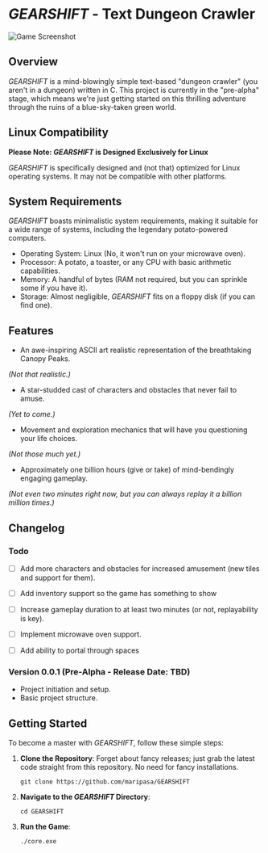 # *GEARSHIFT* - Text Dungeon Crawler

![Game Screenshot](screenshot.png)

## Overview

*GEARSHIFT* is a mind-blowingly simple text-based "dungeon crawler" (you aren't in a dungeon) written in C. This project is currently in the "pre-alpha" stage, which means we're just getting started on this thrilling adventure through the ruins of a blue-sky-taken green world.

## Linux Compatibility

**Please Note: *GEARSHIFT* is Designed Exclusively for Linux**

*GEARSHIFT* is specifically designed and (not that) optimized for Linux operating systems. It may not be compatible with other platforms.

## System Requirements

*GEARSHIFT* boasts minimalistic system requirements, making it suitable for a wide range of systems, including the legendary potato-powered computers.

- Operating System: Linux (No, it won't run on your microwave oven).
- Processor: A potato, a toaster, or any CPU with basic arithmetic capabilities.
- Memory: A handful of bytes (RAM not required, but you can sprinkle some if you have it).
- Storage: Almost negligible, *GEARSHIFT* fits on a floppy disk (if you can find one).

## Features

- An awe-inspiring ASCII art realistic representation of the breathtaking Canopy Peaks.

*(Not that realistic.)*
- A star-studded cast of characters and obstacles that never fail to amuse. 

*(Yet to come.)*
- Movement and exploration mechanics that will have you questioning your life choices.

*(Not those much yet.)*
- Approximately one billion hours (give or take) of mind-bendingly engaging gameplay.

*(Not even two minutes right now, but you can always replay it a billion million times.)*

## Changelog

### Todo

- [ ] Add more characters and obstacles for increased amusement (new tiles and support for them).

- [ ] Add inventory support so the game has something to show

- [ ] Increase gameplay duration to at least two minutes (or not, replayability is key).

- [ ] Implement microwave oven support.

- [ ] Add ability to portal through spaces

### Version 0.0.1 (Pre-Alpha - Release Date: TBD)

- Project initiation and setup.
- Basic project structure.

## Getting Started

To become a master with *GEARSHIFT*, follow these simple steps:

1. **Clone the Repository**: Forget about fancy releases; just grab the latest code straight from this repository. No need for fancy installations.

    ```shell
    git clone https://github.com/maripasa/GEARSHIFT
    ```

2. **Navigate to the *GEARSHIFT* Directory**:

    ```shell
    cd GEARSHIFT
    ```

3. **Run the Game**:

    ```shell
    ./core.exe
    ```
